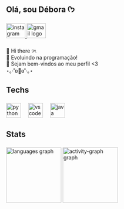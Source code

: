 <h2 align="left">Olá, sou Débora ᡣ𐭩</h2>

###

<div align="left">
  <a href="https://www.instagram.com/debcruzz_/profilecard/?igsh=MXNvZjB1czJ4MnUweg==" target="_blank">
    <img src="https://raw.githubusercontent.com/maurodesouza/profile-readme-generator/master/src/assets/icons/social/instagram/default.svg" width="52" height="40" alt="instagram logo"  />
  </a>
  <a href="debzitaaaa@gmail.com" target="_blank">
    <img src="https://raw.githubusercontent.com/maurodesouza/profile-readme-generator/master/src/assets/icons/social/gmail/default.svg" width="52" height="40" alt="gmail logo"  />
  </a>
</div>

###

<p align="left">👋 Hi there ୨ৎ<br>🌱 Evoluindo na programação!<br>🎀 Sejam bem-vindos ao meu perfil <3<br>⋆｡‧˚ʚ🍓ɞ˚‧｡⋆</p>

###

<h2 align="left">Techs</h2>

###

<div align="left">
  <img src="https://cdn.jsdelivr.net/gh/devicons/devicon/icons/python/python-original.svg" height="40" alt="python logo"  />
  <img width="12" />
  <img src="https://cdn.jsdelivr.net/gh/devicons/devicon/icons/vscode/vscode-original.svg" height="40" alt="vscode logo"  />
  <img width="12" />
  <img src="https://cdn.jsdelivr.net/gh/devicons/devicon/icons/java/java-original.svg" height="40" alt="java logo" />
</div>

###

<h2 align="left">Stats</h2>

###

<div align="left">
  <img
[![Top Langs](https://github-readme-stats.vercel.app/api/top-langs/?username=seu-usuário&layout=compact)](https://github.com/anuraghazra/github-readme-stats)
  <img src="https://github-readme-stats.vercel.app/api/top-langs?username=debzitaaaa&locale=en&hide_title=false&layout=compact&card_width=320&langs_count=5&theme=gruvbox_light&hide_border=false&order=2" height="150" alt="languages graph"  />
  <img src="https://github-readme-activity-graph.vercel.app/graph?username=debzitaaaa&radius=16&theme=react&area=true&order=5&color=F4A460&line=D2B48C&point=D2B48C&area_color=FFDEAD" height="150" alt="activity-graph graph"  />
</div>